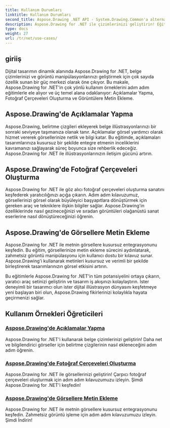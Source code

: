 ```yaml
---
title: Kullanım Durumları
linktitle: Kullanım Durumları
second_title: Aspose.Drawing .NET API - System.Drawing.Common'a alternatif
description: Aspose.Drawing for .NET ile çizimlerinizi geliştirin! Eğitimlerimizle belirtme çizgileri ekleyin, çarpıcı çerçeveler oluşturun ve metinleri görüntülere sorunsuz bir şekilde entegre edin.
type: docs
weight: 27
url: /tr/net/use-cases/
---
```

## giriiş

Dijital tasarımın dinamik alanında Aspose.Drawing for .NET, belge çizimlerinizi ve görüntü manipülasyonlarınızı geliştirmek için çok sayıda özellik sunan bir güç merkezi olarak öne çıkıyor. Bu makale, Aspose.Drawing for .NET'in çok yönlü kullanım örneklerini adım adım eğitimlerle ele alıyor ve üç temel alana odaklanıyor: Açıklamalar Yapma, Fotoğraf Çerçeveleri Oluşturma ve Görüntülere Metin Ekleme.

## Aspose.Drawing'de Açıklamalar Yapma

Aspose.Drawing, belirtme çizgileri ekleyerek belge illüstrasyonlarınızı bir sonraki seviyeye taşımanıza olanak tanır. Açıklamalar görsel yardımcı olarak hizmet vererek görsellerinize netlik ve bilgi katar. Bu eğitimde, açıklamaları tasarımlarınıza kusursuz bir şekilde entegre etmenin inceliklerini kavramanızı sağlayarak süreç boyunca size rehberlik edeceğiz. Aspose.Drawing for .NET ile illüstrasyonlarınızın iletişim gücünü artırın.

## Aspose.Drawing'de Fotoğraf Çerçeveleri Oluşturma

Aspose.Drawing for .NET ile göz alıcı fotoğraf çerçeveleri oluşturma sanatını keşfederek yaratıcılığınızı açığa çıkarın. Adım adım kılavuzumuz, görsellerinizi görsel olarak büyüleyici başyapıtlara dönüştürmek için gereken araç ve tekniklere ilişkin bilgiler sağlar. Aspose.Drawing'in özelliklerinde nasıl gezineceğinizi ve sıradan görüntüleri olağanüstü sanat eserlerine nasıl dönüştüreceğinizi öğrenin.

## Aspose.Drawing'de Görsellere Metin Ekleme

Aspose.Drawing for .NET ile metnin görsellere kusursuz entegrasyonunu keşfedin. Bu eğitim, görsellerinize metin ekleme sürecini aydınlatarak, zahmetsiz görüntü manipülasyonu için kullanıcı dostu bir kılavuz sunar. Aspose.Drawing'i kullanarak metinleri kusursuz ve verimli bir şekilde birleştirerek tasarımlarınızın görsel etkisini artırın.

Bu eğitimlerle Aspose.Drawing for .NET'in tüm potansiyelini ortaya çıkarın, yaratıcı araç setinizi geliştirin ve tasarım iş akışınızı kolaylaştırın. İster deneyimli bir tasarımcı olun ister dijital illüstrasyon dünyasını keşfetmeye yeni başlayan biri olun, Aspose.Drawing fikirlerinizi kolaylıkla hayata geçirmenizi sağlar.

## Kullanım Örnekleri Öğreticileri
### [Aspose.Drawing'de Açıklamalar Yapma](./make-callout/)
Aspose.Drawing for .NET'i kullanarak belge çizimlerinizi geliştirin! Daha net ve bilgilendirici görseller için belirtme çizgilerinin nasıl ekleneceğini adım adım öğrenin.
### [Aspose.Drawing'de Fotoğraf Çerçeveleri Oluşturma](./photo-frame/)
Aspose.Drawing for .NET ile görsellerinizi geliştirin! Çarpıcı fotoğraf çerçeveleri oluşturmak için adım adım kılavuzumuzu izleyin. Şimdi Aspose.Drawing for .NET'i keşfedin!
### [Aspose.Drawing'de Görsellere Metin Ekleme](./text-on-image/)
Aspose.Drawing for .NET ile metnin görsellere kusursuz entegrasyonunu keşfedin. Zahmetsiz görüntü işleme için adım adım kılavuzumuzu izleyin. Şimdi İndirin!